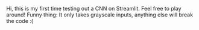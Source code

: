 Hi, this is my first time testing out a CNN on Streamlit.
Feel free to play around! 
Funny thing: It only takes grayscale inputs, anything else will break the code :(
